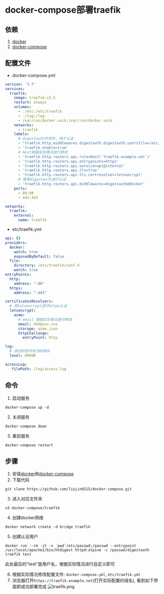 # docker-compose部署traefik

## 依赖
1. [docker](https://wiki.liujin.site/zh/docker/install)
2. [docker-compose](https://wiki.liujin.site/zh/docker-compose/install)

## 配置文件
- docker-compose.yml
```yaml
version: '3.7'
services:
  traefik:
    image: traefik:v2.5
    restart: always
    volumes:
      - ./etc:/etc/traefik
      - ./log:/log
      - /var/run/docker.sock:/var/run/docker.sock
    networks:
      - traefik
    labels:
      # digestauth中间件，用于认证
      - "traefik.http.middlewares.digestauth.digestauth.usersfile=/etc/traefik/passwd/digestauth"
      - 'traefik.enable=true'
      # Host根据实际情况进行修改
      - 'traefik.http.routers.api.rule=Host(`traefik.example.net`)'
      - 'traefik.http.routers.api.entrypoints=https'
      - 'traefik.http.routers.api.service=api@internal'
      - 'traefik.http.routers.api.tls=true'
      - 'traefik.http.routers.api.tls.certresolver=letsencrypt'
      # 使用digestauth进行认证
      - 'traefik.http.routers.api.middlewares=digestauth@docker'
    ports:
      - 80:80
      - 443:443

networks:
  traefik:
    external:
      name: traefik
```

- etc/traefik.yml
```yaml
api: {}
providers:
  docker:
    watch: true
    exposedByDefault: false
  file:
    directory: /etc/traefik/conf.d
    watch: true
entryPoints:
  http:
    address: ":80"
  https:
    address: ":443"

certificatesResolvers:
  # 用letsencrypt进行https认证
  letsencrypt:
    acme:
      # email 根据实际情况进行修改
      email: XXX@xxx.xxx
      storage: acme.json
      httpChallenge:
        entryPoint: http

log:
  # 调试阶段可改为DEBUG
  level: ERROR

accessLog:
   filePath: /log/access.log
```

## 命令
1. 启动服务
```shell
docker-compose up -d
```
2. 关闭服务
```shell
docker-compose down
```
3. 重启服务
```shell
docker-compose restart
```

## 步骤
1. 安装[docker](https://wiki.liujin.site/zh/docker/install)和[docker-compose](https://wiki.liujin.site/zh/docker-compose/install)
2. 下载代码
```shell
git clone https://github.com/liujin0215/docker-compose.git
```
3. 进入对应文件夹
```shell
cd docker-compose/traefik
```
4. 创建docker网络
```shell
docker network create -d bridge traefik
```

5. 创建认证用户
```shell
docker run --rm -it -v `pwd`/etc/passwd:/passwd --entrypoint /usr/local/apache2/bin/htdigest httpd:alpine -c /passwd/digestauth traefik test
```
此处最后的"test"是用户名，根据实际情况进行自定义即可

6. 根据实际情况修改配置文件: `docker-compose.yml`, `etc/traefik.yml`
7. 浏览器打开`https://traefik.example.net`(打开实际配置的域名), 看到如下界面即成功部署完成
![traefik.png](https://wiki.liujin.site/traefik.png)
